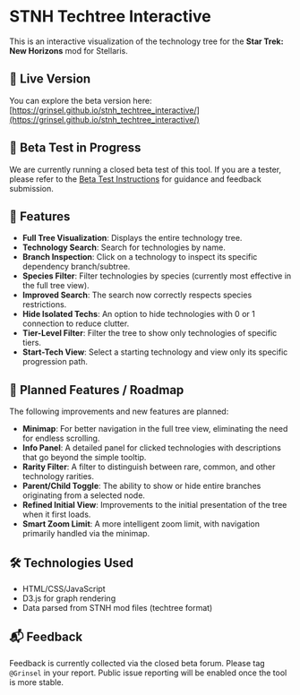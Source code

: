 # STNH Techtree Interactive

This is an interactive visualization of the technology tree for the **Star Trek: New Horizons** mod for Stellaris.

## 🔗 Live Version

You can explore the beta version here:  
[https://grinsel.github.io/stnh_techtree_interactive/](https://grinsel.github.io/stnh_techtree_interactive/)

## 🚧 Beta Test in Progress

We are currently running a closed beta test of this tool. If you are a tester, please refer to the [Beta Test Instructions](./BETA_TEST.md) for guidance and feedback submission.

## 🧭 Features

- **Full Tree Visualization**: Displays the entire technology tree.
- **Technology Search**: Search for technologies by name.
- **Branch Inspection**: Click on a technology to inspect its specific dependency branch/subtree.
- **Species Filter**: Filter technologies by species (currently most effective in the full tree view).
- **Improved Search**: The search now correctly respects species restrictions.
- **Hide Isolated Techs**: An option to hide technologies with 0 or 1 connection to reduce clutter.
- **Tier-Level Filter**: Filter the tree to show only technologies of specific tiers.
- **Start-Tech View**: Select a starting technology and view only its specific progression path.

## 📌 Planned Features / Roadmap

The following improvements and new features are planned:

- **Minimap**: For better navigation in the full tree view, eliminating the need for endless scrolling.
- **Info Panel**: A detailed panel for clicked technologies with descriptions that go beyond the simple tooltip.
- **Rarity Filter**: A filter to distinguish between rare, common, and other technology rarities.
- **Parent/Child Toggle**: The ability to show or hide entire branches originating from a selected node.
- **Refined Initial View**: Improvements to the initial presentation of the tree when it first loads.
- **Smart Zoom Limit**: A more intelligent zoom limit, with navigation primarily handled via the minimap.

## 🛠 Technologies Used

- HTML/CSS/JavaScript
- D3.js for graph rendering
- Data parsed from STNH mod files (techtree format)

## 📬 Feedback

Feedback is currently collected via the closed beta forum. Please tag `@Grinsel` in your report. Public issue reporting will be enabled once the tool is more stable.
